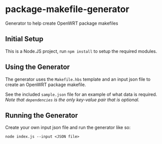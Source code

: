 # package-makefile-generator
Generator to help create OpenWRT package makefiles

## Initial Setup

This is a Node.JS project, run `npm install` to setup the required modules.

## Using the Generator

The generator uses the `Makefile.hbs` template and an input json file to create an OpenWRT package makefile.

See the included `sample.json` file for an example of what data is required. 
*Note that `dependencies` is the only key-value pair that is optional.*

## Running the Generator

Create your own input json file and run the generator like so:

```
node index.js --input <JSON file>
```
